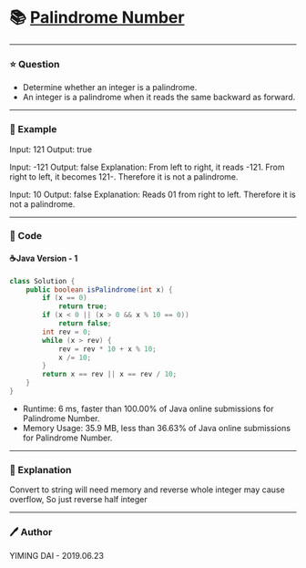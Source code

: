 # :books: [Palindrome Number](https://leetcode.com/problems/palindrome-number/)

---

### :star: Question
- Determine whether an integer is a palindrome.
- An integer is a palindrome when it reads the same backward as forward.

---

### :car: Example
Input: 121
Output: true

Input: -121
Output: false
Explanation: From left to right, it reads -121. From right to left, it becomes 121-. Therefore it is not a palindrome.

Input: 10
Output: false
Explanation: Reads 01 from right to left. Therefore it is not a palindrome.

---

### :hammer: Code
#### :coffee:Java Version - 1
```java
class Solution {
    public boolean isPalindrome(int x) {
        if (x == 0)
            return true;
        if (x < 0 || (x > 0 && x % 10 == 0))
            return false;
        int rev = 0;
        while (x > rev) {
            rev = rev * 10 + x % 10;
            x /= 10;
        }
        return x == rev || x == rev / 10;
    }
}
```
- Runtime: 6 ms, faster than 100.00% of Java online submissions for Palindrome Number.
- Memory Usage: 35.9 MB, less than 36.63% of Java online submissions for Palindrome Number.

---

### :pencil: Explanation
Convert to string will need memory and reverse whole integer may cause overflow, So just reverse half integer

---

### :pen: Author
YIMING DAI - 2019.06.23
